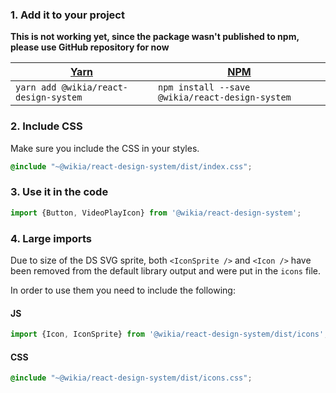 ### 1. Add it to your project
**This is not working yet, since the package wasn't published to npm, please use
GitHub repository for now**

| [Yarn](https://yarnpkg.com/en/) | [NPM](https://www.npmjs.com/) |
| --- | --- |
| `yarn add @wikia/react-design-system` | `npm install --save @wikia/react-design-system` |

### 2. Include CSS
Make sure you include the CSS in your styles.

```scss static
@include "~@wikia/react-design-system/dist/index.css";
```

### 3. Use it in the code
```js static
import {Button, VideoPlayIcon} from '@wikia/react-design-system';
```

### 4. Large imports
Due to size of the DS SVG sprite, both `<IconSprite />` and `<Icon />` have been removed from the default library output and were put in the `icons` file.

In order to use them you need to include the following:

#### JS
```js static
import {Icon, IconSprite} from '@wikia/react-design-system/dist/icons';
```

#### CSS
```scss static
@include "~@wikia/react-design-system/dist/icons.css";
```
